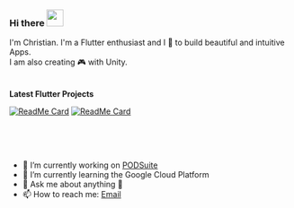 ### Hi there <img src="https://raw.githubusercontent.com/MartinHeinz/MartinHeinz/master/wave.gif" width="30px">

I'm Christian. I'm a Flutter enthusiast and I 💙 to build beautiful and intuitive Apps.
<br>
I am also creating 🎮 with Unity.  
<br>
<br>
<strong> Latest Flutter Projects </strong>

[![ReadMe Card](https://github-readme-stats.vercel.app/api/pin/?username=Wizzel1&repo=flutter-netflix-ui-clone)](https://github.com/Wizzel1/flutter-netflix-ui-clone)
[![ReadMe Card](https://github-readme-stats.vercel.app/api/pin/?username=Wizzel1&repo=Instagram-UI-Clone)](https://github.com/Wizzel1/Instagram-UI-Clone)


<br>
<br>
<br>

- 🔭 I’m currently working on [PODSuite](https://www.podsuite.io)
- 🌱 I’m currently learning the Google Cloud Platform
- 💬 Ask me about anything 🙂 
- 📫 How to reach me: [Email](mailto:r_christian@gmx.de)



